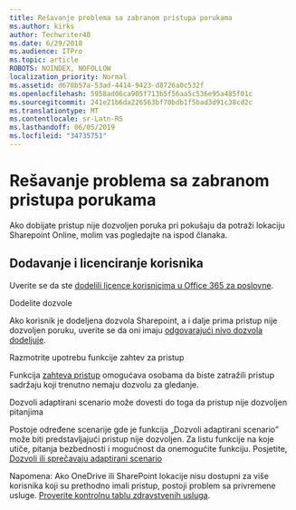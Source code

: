 ```yaml
---
title: Rešavanje problema sa zabranom pristupa porukama
ms.author: kirks
author: Techwriter40
ms.date: 6/29/2018
ms.audience: ITPro
ms.topic: article
ROBOTS: NOINDEX, NOFOLLOW
localization_priority: Normal
ms.assetid: d678b57a-53ad-4414-9423-d8726a0c532f
ms.openlocfilehash: 5958ad06ca905f713b5f56aa5c536e95a485f01c
ms.sourcegitcommit: 241e21b6da226563bf70bdb1f5bad3d91c38cd2c
ms.translationtype: MT
ms.contentlocale: sr-Latn-RS
ms.lasthandoff: 06/05/2019
ms.locfileid: "34735751"
---
```

# <a name="troubleshoot-access-denied-messages"></a>Rešavanje problema sa zabranom pristupa porukama

Ako dobijate pristup nije dozvoljen poruka pri pokušaju da potraži lokaciju Sharepoint Online, molim vas pogledajte na ispod članaka.

## <a name="add-and-license-the-user"></a>Dodavanje i licenciranje korisnika

Uverite se da ste [dodelili licence korisnicima u Office 365 za poslovne](https://docs.microsoft.com/en-us/office365/admin/subscriptions-and-billing/assign-licenses-to-users?view=o365-worldwide&amp;tabs=One).

Dodelite dozvole

Ako korisnik je dodeljena dozvola Sharepoint, a i dalje prima pristup nije dozvoljen poruku, uverite se da oni imaju [odgovarajući nivo dozvola dodeljuje](https://docs.microsoft.com/en-us/sharepoint/understanding-permission-levels).

Razmotrite upotrebu funkcije zahtev za pristup

Funkcija [zahteva pristup](https://support.office.com/en-us/article/Set-up-and-manage-access-requests-94B26E0B-2822-49D4-929A-8455698654B3) omogućava osobama da biste zatražili pristup sadržaju koji trenutno nemaju dozvolu za gledanje. 

Dozvoli adaptirani scenario može dovesti do toga da pristup nije dozvoljen pitanjima

Postoje određene scenarije gde je funkcija „Dozvoli adaptirani scenario” može biti predstavljajući pristup nije dozvoljen. Za listu funkcije na koje utiče, pitanja bezbednosti i mogućnost da onemogućite funkciju. Posjetite, [Dozvoli ili sprečavaju adaptirani scenario](https://docs.microsoft.com/en-us/sharepoint/allow-or-prevent-custom-script)

Napomena: Ako OneDrive ili SharePoint lokacije nisu dostupni za više korisnika koji su prethodno imali pristup, postoji problem sa privremene usluge. [Proverite kontrolnu tablu zdravstvenih usluga](https://portal.office.com/adminportal/home#/servicehealth).


  

